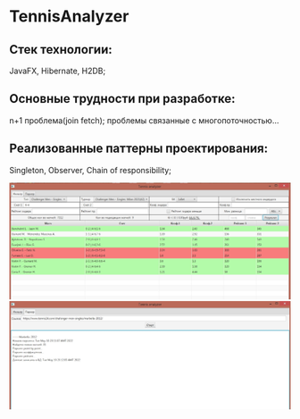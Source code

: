 # TennisAnalyzer

## Стек технологии:
JavaFX, Hibernate, H2DB;

## Основные трудности при разработке:
n+1 проблема(join fetch); проблемы связанные с многопоточностью...

## Реализованные паттерны проектирования:
Singleton, Observer, Chain of responsibility;

![Screenshot](screenshot.jpg)
![Screenshot](screenshot1.jpg)
